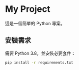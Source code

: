 # My Project

這是一個簡單的 Python 專案。

## 安裝需求
需要 Python 3.8，並安裝必要套件：
```bash
pip install -r requirements.txt
